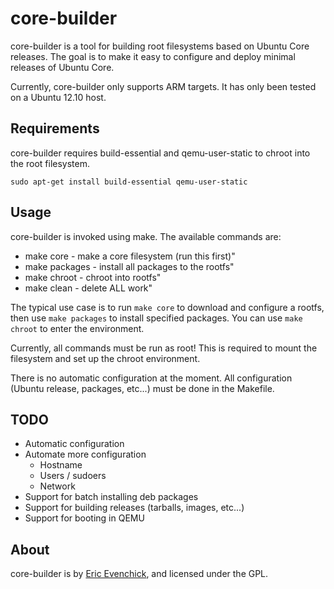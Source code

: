 # core-builder

core-builder is a tool for building root filesystems based on Ubuntu Core 
releases. The goal is to make it easy to configure and deploy minimal releases 
of Ubuntu Core.

Currently, core-builder only supports ARM targets. It has only been tested on a
Ubuntu 12.10 host.

## Requirements
core-builder requires build-essential and qemu-user-static to chroot into the root
filesystem.

    sudo apt-get install build-essential qemu-user-static

## Usage

core-builder is invoked using make. The available commands are:

  * make core - make a core filesystem (run this first)"
  * make packages - install all packages to the rootfs"
  * make chroot - chroot into rootfs"
  * make clean - delete ALL work"

The typical use case is to run `make core` to download and configure a rootfs,
then use `make packages` to install specified packages. You can use `make 
chroot` to enter the environment.

Currently, all commands must be run as root! This is required to mount the
filesystem and set up the chroot environment.

There is no automatic configuration at the moment. All configuration (Ubuntu 
release, packages, etc...) must be done in the Makefile.

## TODO

* Automatic configuration
* Automate more configuration
  * Hostname
  * Users / sudoers
  * Network
* Support for batch installing deb packages
* Support for building releases (tarballs, images, etc...)
* Support for booting in QEMU

## About

core-builder is by [Eric Evenchick](http://evenchick.com), and licensed under the
GPL.
